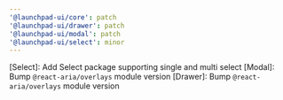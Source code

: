 ```yaml
---
'@launchpad-ui/core': patch
'@launchpad-ui/drawer': patch
'@launchpad-ui/modal': patch
'@launchpad-ui/select': minor
---
```


[Select]: Add Select package supporting single and multi select
[Modal]: Bump `@react-aria/overlays` module version
[Drawer]: Bump `@react-aria/overlays` module version
